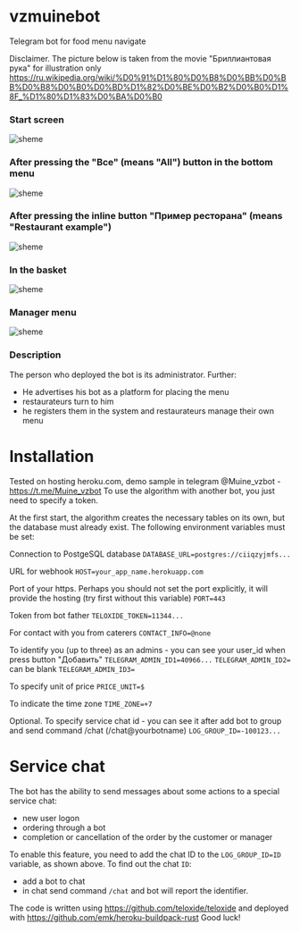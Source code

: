 # vzmuinebot

Telegram bot for food menu navigate

Disclaimer. The picture below is taken from the movie "Бриллиантовая рука" for illustration only https://ru.wikipedia.org/wiki/%D0%91%D1%80%D0%B8%D0%BB%D0%BB%D0%B8%D0%B0%D0%BD%D1%82%D0%BE%D0%B2%D0%B0%D1%8F_%D1%80%D1%83%D0%BA%D0%B0

### Start screen
![sheme](https://github.com/ArtHome12/vzmuinebot/blob/master/readme1s.jpg)

### After pressing the "Все" (means "All") button in the bottom menu
![sheme](https://github.com/ArtHome12/vzmuinebot/blob/master/readme2s.jpg)

 ### After pressing the inline button "Пример ресторана" (means "Restaurant example")
![sheme](https://github.com/ArtHome12/vzmuinebot/blob/master/readme3s.jpg)

### In the basket
![sheme](https://github.com/ArtHome12/vzmuinebot/blob/master/readme4s.jpg)

### Manager menu
![sheme](https://github.com/ArtHome12/vzmuinebot/blob/master/readme51s.jpg)

### Description
The person who deployed the bot is its administrator. Further:
* He advertises his bot as a platform for placing the menu
* restaurateurs turn to him
* he registers them in the system and restaurateurs manage their own menu



# Installation

Tested on hosting heroku.com, demo sample in telegram @Muine_vzbot - https://t.me/Muine_vzbot
To use the algorithm with another bot, you just need to specify a token.

At the first start, the algorithm creates the necessary tables on its own, but the database must already exist. The following environment variables must be set:

Connection to PostgeSQL database
`DATABASE_URL=postgres://ciiqzyjmfs...`

URL for webhook
`HOST=your_app_name.herokuapp.com`

Port of your https. Perhaps you should not set the port explicitly, it will provide the hosting (try first without this variable)
`PORT=443`

Token from bot father
`TELOXIDE_TOKEN=11344...`

For contact with you from caterers
`CONTACT_INFO=@none`

To identify you (up to three) as an admins - you can see your user_id when press button "Добавить"
`TELEGRAM_ADMIN_ID1=40966...`
`TELEGRAM_ADMIN_ID2=` can be blank
`TELEGRAM_ADMIN_ID3=`

To specify unit of price
`PRICE_UNIT=$`

To indicate the time zone
`TIME_ZONE=+7`

Optional. To specify service chat id - you can see it after add bot to group and send command /chat (/chat@yourbotname)
`LOG_GROUP_ID=-100123...`

# Service chat
The bot has the ability to send messages about some actions to a special service chat:
* new user logon
* ordering through a bot
* completion or cancellation of the order by the customer or manager

To enable this feature, you need to add the chat ID to the `LOG_GROUP_ID=ID` variable, as shown above. To find out the chat `ID`:
* add a bot to chat
* in chat send command `/chat` and bot will report the identifier.



The code is written using https://github.com/teloxide/teloxide and deployed with https://github.com/emk/heroku-buildpack-rust
Good luck!
